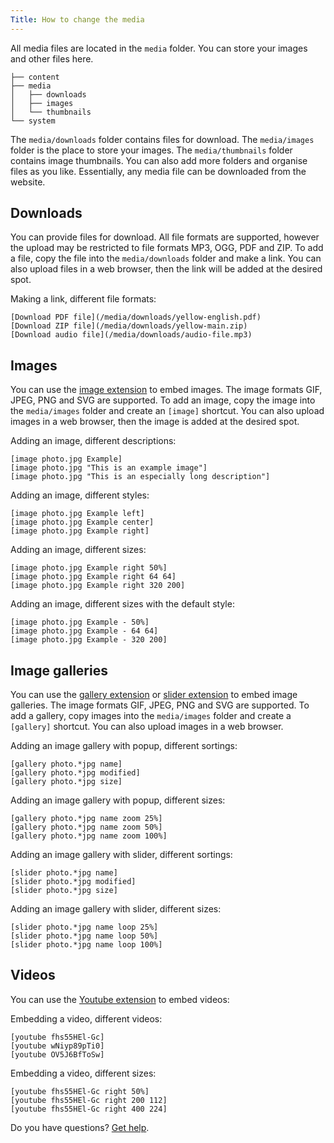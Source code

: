 ```yaml
---
Title: How to change the media 
---
```

All media files are located in the `media` folder. You can store your images and other files here.

``` box-drawing {aria-hidden=true}
├── content
├── media
│   ├── downloads
│   ├── images
│   └── thumbnails
└── system
```

The `media/downloads` folder contains files for download. The `media/images` folder is the place to store your images. The `media/thumbnails` folder contains image thumbnails. You can also add more folders and organise files as you like. Essentially, any media file can be downloaded from the website.

## Downloads

You can provide files for download. All file formats are supported, however the upload may be restricted to file formats MP3, OGG, PDF and ZIP. To add a file, copy the file into the `media/downloads` folder and make a link. You can also upload files in a web browser, then the link will be added at the desired spot.

Making a link, different file formats:

    [Download PDF file](/media/downloads/yellow-english.pdf)
    [Download ZIP file](/media/downloads/yellow-main.zip)
    [Download audio file](/media/downloads/audio-file.mp3)

## Images

You can use the [image extension](https://github.com/annaesvensson/yellow-image) to embed images. The image formats GIF, JPEG, PNG and SVG are supported. To add an image, copy the image into the `media/images` folder and create an `[image]` shortcut. You can also upload images in a web browser, then the image is added at the desired spot.

Adding an image, different descriptions:

    [image photo.jpg Example]
    [image photo.jpg "This is an example image"]
    [image photo.jpg "This is an especially long description"]

Adding an image, different styles:

    [image photo.jpg Example left]
    [image photo.jpg Example center]
    [image photo.jpg Example right]

Adding an image, different sizes:

    [image photo.jpg Example right 50%]
    [image photo.jpg Example right 64 64]
    [image photo.jpg Example right 320 200]

Adding an image, different sizes with the default style:

    [image photo.jpg Example - 50%]
    [image photo.jpg Example - 64 64]
    [image photo.jpg Example - 320 200]

## Image galleries

You can use the [gallery extension](https://github.com/annaesvensson/yellow-gallery) or [slider extension](https://github.com/annaesvensson/yellow-slider) to embed image galleries. The image formats GIF, JPEG, PNG and SVG are supported. To add a gallery, copy images into the `media/images` folder and create a `[gallery]` shortcut. You can also upload images in a web browser.

Adding an image gallery with popup, different sortings:

    [gallery photo.*jpg name]
    [gallery photo.*jpg modified]
    [gallery photo.*jpg size]

Adding an image gallery with popup, different sizes:

    [gallery photo.*jpg name zoom 25%]
    [gallery photo.*jpg name zoom 50%]
    [gallery photo.*jpg name zoom 100%]

Adding an image gallery with slider, different sortings:

    [slider photo.*jpg name]
    [slider photo.*jpg modified]
    [slider photo.*jpg size]

Adding an image gallery with slider, different sizes:

    [slider photo.*jpg name loop 25%]
    [slider photo.*jpg name loop 50%]
    [slider photo.*jpg name loop 100%]

## Videos

You can use the [Youtube extension](https://github.com/annaesvensson/yellow-youtube) to embed videos:

Embedding a video, different videos:

    [youtube fhs55HEl-Gc]
    [youtube wNiyp89pTi0]
    [youtube OV5J6BfToSw]

Embedding a video, different sizes:

    [youtube fhs55HEl-Gc right 50%]
    [youtube fhs55HEl-Gc right 200 112]
    [youtube fhs55HEl-Gc right 400 224]

Do you have questions? [Get help](.).
